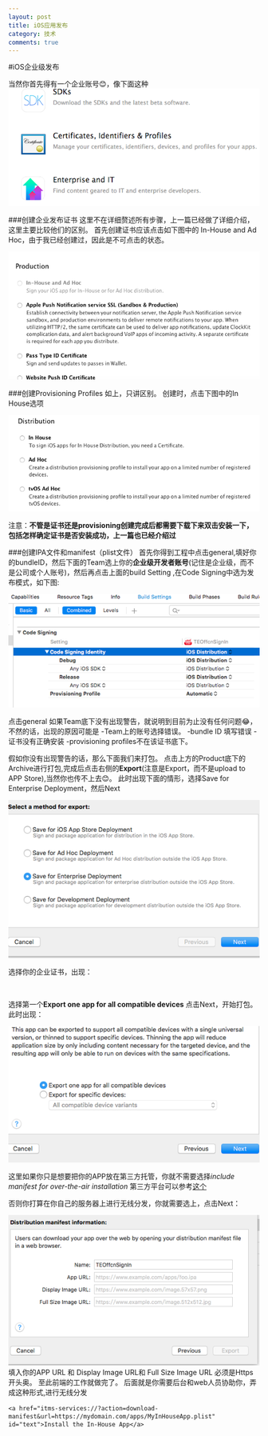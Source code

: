 ```yaml
---
layout: post
title: iOS应用发布
category: 技术
comments: true
---
```


#iOS企业级发布

当然你首先得有一个企业账号😊，像下面这种
![](https://github.com/ytdxxt10/Terry_Blog/raw/gh-pages/blogImages/two.png)

###创建企业发布证书
这里不在详细赘述所有步骤，上一篇[](http://ytdxxt10.github.io/Terry_Blog/%E6%8A%80%E6%9C%AF/2016/02/02/distribution.html)已经做了详细介绍，
这里主要比较他们的区别。
首先创建证书应该点击如下图中的 In-House and Ad Hoc，由于我已经创建过，因此是不可点击的状态。

![](https://github.com/ytdxxt10/Terry_Blog/raw/gh-pages/blogImages/enterprise2.png)

###创建Provisioning Profiles
如上，只讲区别。
创建时，点击下图中的In House选项

![](https://github.com/ytdxxt10/Terry_Blog/raw/gh-pages/blogImages/enterprise3.png)

注意：**不管是证书还是provisioning创建完成后都需要下载下来双击安装一下，包括怎样确定证书是否安装成功，上一篇也已经介绍过**

###创建IPA文件和manifest（plist文件）
首先你得到工程中点击general,填好你的bundleID，然后下面的Team选上你的**企业级开发者账号**(记住是企业级，而不是公司或个人账号)，然后再点击上面的build Setting ,在Code Signing中选为发布模式，如下图:

![](https://github.com/ytdxxt10/Terry_Blog/raw/gh-pages/blogImages/enterprise7.png)

点击general 如果Team底下没有出现警告，就说明到目前为止没有任何问题😂，不然的话，出现的原因可能是
-Team上的账号选择错误。
-bundle ID 填写错误
-证书没有正确安装
-provisioning profiles不在该证书底下。

假如你没有出现警告的话，那么下面我们来打包。
点击上方的Product底下的Archive进行打包,完成后点击右侧的**Export**(注意是Export，而不是upload to APP Store),当然你也传不上去😊。
此时出现下面的情形，选择Save for Enterprise Deployment，然后Next

![](https://github.com/ytdxxt10/Terry_Blog/raw/gh-pages/blogImages/enterprise8.png)

选择你的企业证书，出现：

![]()

选择第一个**Export one app for all compatible devices**
点击Next，开始打包。此时出现：

![](https://github.com/ytdxxt10/Terry_Blog/raw/gh-pages/blogImages/enterprise9.png)

这里如果你只是想要把你的APP放在第三方托管，你就不需要选择*include manifest for over-the-air installation*
第三方平台可以参考[这个](fir.im)

否则你打算在你自己的服务器上进行无线分发，你就需要选上，点击Next：

![](https://github.com/ytdxxt10/Terry_Blog/raw/gh-pages/blogImages/enterprise11.png)
填入你的APP URL 和 Display Image URL和 Full Size Image URL
必须是Https开头奥。
至此前端的工作就做完了。
后面就是你需要后台和web人员协助你，弄成这种形式,进行无线分发

```
<a href="itms-services://?action=download-manifest&url=https://mydomain.com/apps/MyInHouseApp.plist" id="text">Install the In-House App</a>

```

